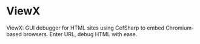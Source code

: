# ViewX
ViewX: GUI debugger for HTML sites using CefSharp to embed Chromium-based browsers. Enter URL, debug HTML with ease.
